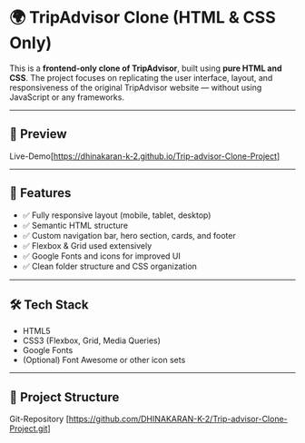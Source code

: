 # 🌍 TripAdvisor Clone (HTML & CSS Only)

This is a **frontend-only clone of TripAdvisor**, built using **pure HTML and CSS**. The project focuses on replicating the user interface, layout, and responsiveness of the original TripAdvisor website — without using JavaScript or any frameworks.

---

## 📸 Preview

Live-Demo[https://dhinakaran-k-2.github.io/Trip-advisor-Clone-Project]

---

## 🚀 Features

- ✅ Fully responsive layout (mobile, tablet, desktop)
- ✅ Semantic HTML structure
- ✅ Custom navigation bar, hero section, cards, and footer
- ✅ Flexbox & Grid used extensively
- ✅ Google Fonts and icons for improved UI
- ✅ Clean folder structure and CSS organization

---

## 🛠️ Tech Stack

- HTML5
- CSS3 (Flexbox, Grid, Media Queries)
- Google Fonts
- (Optional) Font Awesome or other icon sets

---

## 📁 Project Structure
Git-Repository [https://github.com/DHINAKARAN-K-2/Trip-advisor-Clone-Project.git]

